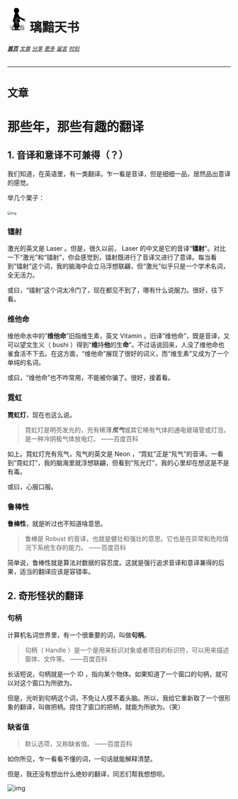 # [<img src="图标.png" alt="Logo" style="zoom:7%;" />](index.html) 璃黯天书

###### **[`首页`](index.html)**		[`文章`](文章.html)		[`分享`](分享.html)		[`更多`](更多.html)		[`留言`](留言.html)		[`时刻`](时刻.html)

---

# `文章`

# 那些年，那些有趣的翻译

## 1. 音译和意译不可兼得（？）

我们知道，在英语里，有一类翻译。乍一看是音译，但是细细一品，居然品出意译的感觉。

举几个栗子：

<img src="https://dl4.weshineapp.com/gif/20170703/7095ecb405a142ad26e08973281922d7.gif?f=micro_5qCX5a2Q" alt="img" style="zoom: 50%;" />

### 镭射

激光的英文是 Laser 。但是，很久以前， Laser 的中文是它的音译“**镭射**”。对比一下“激光”和“镭射”，你会感觉到，镭射既进行了音译又进行了意译。每当看到“镭射”这个词，我的脑海中会立马浮想联翩，但“激光”似乎只是一个学术名词，全无活力。

或曰，“镭射”这个词太冷门了，现在都见不到了，哪有什么说服力。很好，往下看。

### 维他命

维他命水中的“**维他命**”旧指维生素，英文 Vitamin 。旧译“维他命”，既是音译，又可以望文生义（ bushi ）得到“**维**持**他**的生**命**”。不过话说回来，人没了维他命也雀食活不下去。在这方面，“维他命”展现了很好的词义，而“维生素”又成为了一个单纯的名词。

或曰，“维他命”也不咋常用，不能被你骗了。很好，接着看。

### 霓虹

**霓虹灯**，现在也这么说。

> 霓虹灯是明亮发光的，充有稀薄***氖气***或其它稀有气体的通电玻璃管或灯泡，是一种冷阴极气体放电灯。 ——百度百科

如上。霓虹灯充有氖气，氖气的英文是 Neon ，“霓虹”正是“氖气”的音译。一看到“霓虹灯”，我的脑海里就浮想联翩，但看到“氖光灯”，我的心里却在想这是不是有毒。

或曰，心服口服。

### 鲁棒性

**鲁棒性**，就是听过也不知道啥意思。

> 鲁棒是 Robust 的音译，也就是健壮和强壮的意思。它也是在异常和危险情况下系统生存的能力。 ——百度百科

简单说，鲁棒性就是算法对数据的容忍度。这就是强行追求音译和意译兼得的后果，适当的翻译应该是容错率。

## 2. 奇形怪状的翻译

### 句柄

计算机名词世界里，有一个很重要的词，叫做**句柄**。

> 句柄（ Handle ）是一个是用来标识对象或者项目的标识符，可以用来描述窗体、文件等。 ——百度百科

长话短说，句柄就是一个 ID ，指向某个物体。如果知道了一个窗口的句柄，就可以对这个窗口为所欲为。

但是，光听到句柄这个词，不免让人摸不着头脑。所以，我给它重新取了一个很形象的翻译，叫做把柄。捏住了窗口的把柄，就能为所欲为。（笑）

### 缺省值

> 默认选项，又称缺省值。 ——百度百科

如你所见，乍一看看不懂的词，一句话就能解释清楚。

但是，我还没有想出什么绝妙的翻译，同志们帮我想想呗。

![img](https://dl4.weshineapp.com/gif/20171213/cb6bbfb56a712b00a0faeffba4801aeb.gif?f=micro_)
